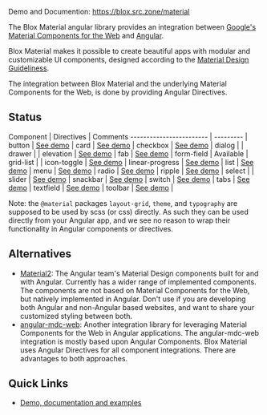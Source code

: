 Demo and Documention: https://blox.src.zone/material

The Blox Material angular library provides an integration between
[Google's Material Components for the Web](https://github.com/material-components/material-components-web)
and [Angular](https://angular.io).

Blox Material makes it possible to create beautiful apps with modular and customizable UI components,
designed according to the [Material Design Guideliness](https://material.io/guidelines).

The integration between Blox Material and the underlying Material Components for the Web,
is done by providing Angular Directives.

## Status 

Component                | Directives | Comments
------------------------ | --------- |
button                   | [See demo](https://blox.src.zone/material#/directives/button) |
card                     | [See demo](https://blox.src.zone/material#/directives/card) |
checkbox                 | [See demo](https://blox.src.zone/material#/directives/checkbox) |
dialog                   |           |
drawer                   |           |
elevation                | [See demo](https://blox.src.zone/material#/directives/elevation) |
fab                      | [See demo](https://blox.src.zone/material#/directives/fab) |
form-field               | Available |
grid-list                |           |
icon-toggle              | [See demo](https://blox.src.zone/material#/directives/icon-toggle) |
linear-progress          | [See demo](https://blox.src.zone/material#/directives/linear-progress) |
list                     | [See demo](https://blox.src.zone/material#/directives/list) |
menu                     | [See demo](https://blox.src.zone/material#/directives/menu) |
radio                    | [See demo](https://blox.src.zone/material#/directives/radio) |
ripple                   | [See demo](https://blox.src.zone/material#/directives/ripple) |
select                   |           |
slider                   | [See demo](https://blox.src.zone/material#/directives/slider) |
snackbar                 | [See demo](https://blox.src.zone/material#/directives/snackbar) |
switch                   | [See demo](https://blox.src.zone/material#/directives/switch) |
tabs                     | [See demo](https://blox.src.zone/material#/directives/tab) |
textfield                | [See demo](https://blox.src.zone/material#/directives/textfield) |
toolbar                  | [See demo](https://blox.src.zone/material#/directives/toolbar) |

Note: the `@material` packages `layout-grid`, `theme`, and `typography` are supposed to be used by
scss (or css) directly. As such they can be used directly from your Angular app, and we see
no reason to wrap their functionality in Angular components or directives.

## Alternatives
* [Material2](https://material.angular.io):
  The Angular team's Material Design components built for and with Angular.
  Currently has a wider range of implemented components.
  The components are not based on Material Components for the Web, but natively
  implemented in Angular.
  Don't use if you are developing both Angular and non-Angular based websites,
  and want to share your customized styling between both.
* [angular-mdc-web](https://github.com/trimox/angular-mdc-web):
  Another integration library for leveraging Material Components for the Web in Angular
  applications. The angular-mdc-web integration is mostly based upon Angular Components.
  Blox Material uses Angular Directives for all component integrations.
  There are advantages to both approaches.

## Quick Links
*  [Demo, documentation and examples](https://blox.src.zone/material)